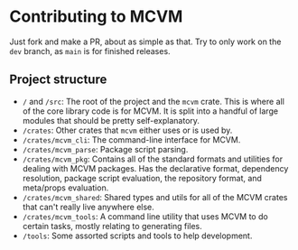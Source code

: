 # Contributing to MCVM
Just fork and make a PR, about as simple as that. Try to only work on the `dev` branch, as `main` is for finished releases.

## Project structure
- `/` and `/src`: The root of the project and the `mcvm` crate. This is where all of the core library code is for MCVM. It is split into a handful of large modules that should be pretty self-explanatory.
- `/crates`: Other crates that `mcvm` either uses or is used by.
- `/crates/mcvm_cli`: The command-line interface for MCVM.
- `/crates/mcvm_parse`: Package script parsing.
- `/crates/mcvm_pkg`: Contains all of the standard formats and utilities for dealing with MCVM packages. Has the declarative format, dependency resolution, package script evaluation, the repository format, and meta/props evaluation.
- `/crates/mcvm_shared`: Shared types and utils for all of the MCVM crates that can't really live anywhere else.
- `/crates/mcvm_tools`: A command line utility that uses MCVM to do certain tasks, mostly relating to generating files.
- `/tools`: Some assorted scripts and tools to help development.
